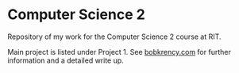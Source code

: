 # Computer Science 2
Repository of my work for the Computer Science 2 course at RIT.

Main project is listed under Project 1. See <a href="http://bobkrency.com" >bobkrency.com</a> for further information and a detailed write up.
